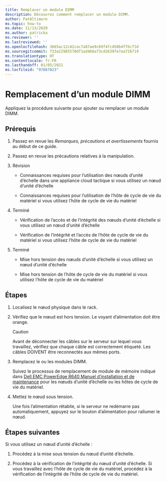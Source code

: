 ```yaml
---
title: Remplacer un module DIMM
description: Découvrez comment remplacer un module DIMM.
author: PatAltimore
ms.topic: how-to
ms.date: 11/13/2020
ms.author: patricka
ms.reviewer: ''
ms.lastreviewed: ''
ms.openlocfilehash: 3665ac12c42cac7a87ae9c69f4fc450b4f76cf3d
ms.sourcegitcommit: 733a22985570df1ad466a73cd26397e7aa726719
ms.translationtype: HT
ms.contentlocale: fr-FR
ms.lasthandoff: 01/05/2021
ms.locfileid: "97867823"
---
```

# <a name="replacing-a-dimm"></a>Remplacement d’un module DIMM

Appliquez la procédure suivante pour ajouter ou remplacer un module DIMM.

## <a name="prerequisites"></a>Prérequis

1.  Passez en revue les *Remarques, précautions et avertissements* fournis au début de ce guide.

2.  Passez en revue les précautions relatives à la manipulation.

3.  Révision

    -   Connaissances requises pour l’utilisation des nœuds d’unité d’échelle dans une appliance cloud tactique si vous utilisez un nœud d’unité d’échelle

    -   Connaissances requises pour l’utilisation de l’hôte de cycle de vie du matériel si vous utilisez l’hôte de cycle de vie du matériel

4.  Terminé

    -   Vérification de l’accès et de l’intégrité des nœuds d’unité d’échelle si vous utilisez un nœud d’unité d’échelle

    -   Vérification de l’intégrité et l’accès de l’hôte de cycle de vie du matériel si vous utilisez l’hôte de cycle de vie du matériel

5.  Terminé

    -   Mise hors tension des nœuds d’unité d’échelle si vous utilisez un nœud d’unité d’échelle

    -   Mise hors tension de l’hôte de cycle de vie du matériel si vous utilisez l’hôte de cycle de vie du matériel

## <a name="steps"></a>Étapes

1.  Localisez le nœud physique dans le rack.

2.  Vérifiez que le nœud est hors tension. Le voyant d’alimentation doit être orange.

    > [!CAUTION]
    > Avant de déconnecter les câbles sur le serveur sur lequel vous travaillez, vérifiez que chaque câble est correctement étiqueté. Les câbles DOIVENT être reconnectés aux mêmes ports.
    
3.  Remplacez le ou les modules DIMM.

    Suivez le processus de remplacement de module de mémoire indiqué dans [Dell EMC PowerEdge R640 Manuel d’installation et de maintenance](https://www.dell.com/support/manuals/us/en/04/poweredge-r640/per640_ism_pub/dell-emc-poweredge-r640-overview?guid=guid-f39be9ba-158c-45e3-b8b1-f07bb750d6d4) pour les nœuds d’unité d’échelle ou les hôtes de cycle de vie du matériel.
    
4.  Mettez le nœud sous tension.

    Une  fois l’alimentation rétablie, si le serveur ne redémarre pas automatiquement, appuyez sur le bouton d’alimentation pour rallumer le nœud.
    
## <a name="next-steps"></a>Étapes suivantes

Si vous utilisez un nœud d’unité d’échelle :

1.  Procédez à la mise sous tension du nœud d’unité d’échelle.

2.  Procédez à la vérification de l’intégrité du nœud d’unité d’échelle. Si vous travaillez avec l’hôte de cycle de vie du matériel, procédez à la vérification de l’intégrité de l’hôte de cycle de vie du matériel.
    
